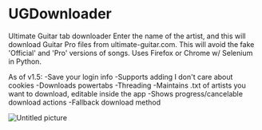 # UGDownloader
Ultimate Guitar tab downloader
Enter the name of the artist, and this will download Guitar Pro files from ultimate-guitar.com. This will avoid the fake 'Official' and 'Pro'
versions of songs. Uses Firefox or Chrome w/ Selenium in Python.

As of v1.5:
-Save your login info
-Supports adding I don't care about cookies
-Downloads powertabs
-Threading
-Maintains .txt of artists you want to download, editable inside the app
-Shows progress/cancelable download actions
-Fallback download method

![Untitled picture](https://user-images.githubusercontent.com/9942757/236566975-d5896f6e-6124-44d8-bc4e-4270b584906b.png)
